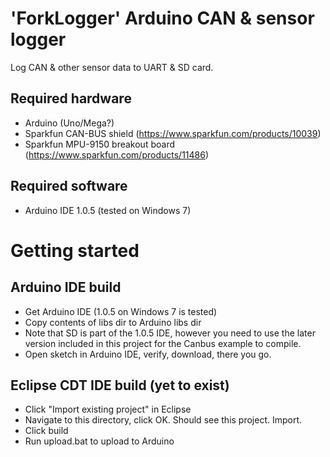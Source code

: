 'ForkLogger' Arduino CAN & sensor logger
====================================================

Log CAN & other sensor data to UART & SD card.

Required hardware
-----------------
- Arduino (Uno/Mega?)
- Sparkfun CAN-BUS shield (https://www.sparkfun.com/products/10039)
- Sparkfun MPU-9150 breakout board (https://www.sparkfun.com/products/11486)

Required software
-----------------
- Arduino IDE 1.0.5 (tested on Windows 7)


Getting started
===================================================

Arduino IDE build
-----------------

- Get Arduino IDE (1.0.5 on Windows 7 is tested)
- Copy contents of libs dir to Arduino libs dir
 - Note that SD is part of the 1.0.5 IDE, however you need to
   use the later version included in this project for the Canbus
   example to compile.
- Open sketch in Arduino IDE, verify, download, there you go.


Eclipse CDT IDE build (yet to exist)
------------------------------------

- Click "Import existing project" in Eclipse
- Navigate to this directory, click OK. Should see this project. Import.
- Click build
- Run upload.bat to upload to Arduino